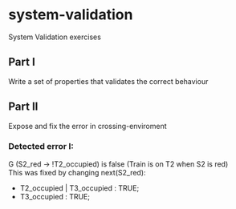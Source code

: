 # system-validation
System Validation exercises

## Part I
Write a set of properties that validates the correct behaviour 

## Part II
Expose and fix the error in crossing-enviroment

### Detected error I:
G (S2_red -> !T2_occupied)  is false  (Train is on T2 when S2 is red)  
This was fixed by changing next(S2_red):  
* T2_occupied | T3_occupied : TRUE;  
* T3_occupied : TRUE;  






